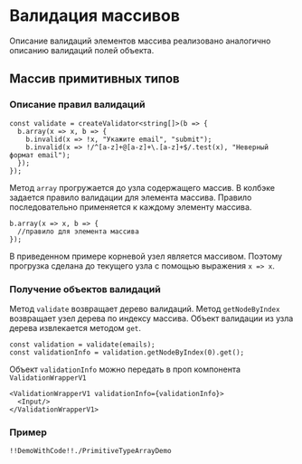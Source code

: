 # Валидация массивов

Описание валидаций элементов массива реализовано аналогично описанию валидаций полей объекта.

##  Массив примитивных типов
### Описание правил валидаций

    const validate = createValidator<string[]>(b => {
      b.array(x => x, b => {
        b.invalid(x => !x, "Укажите email", "submit");
        b.invalid(x => !/^[a-z]+@[a-z]+\.[a-z]+$/.test(x), "Неверный формат email");
      });
    });

Метод `array` прогружается до узла содержащего массив.
В колбэке задается правило валидации для элемента массива.
Правило последовательно применяется к каждому элементу массива.

    b.array(x => x, b => {
      //правило для элемента массива
    });

В приведенном примере корневой узел является массивом.
Поэтому прогрузка сделана до текущего узла c помощью выражения `x => x`.

### Получение объектов валидаций

Метод `validate` возвращает дерево валидаций.
Метод `getNodeByIndex` возвращает узел дерева по индексу массива.
Объект валидации из узла дерева извлекается методом `get`.

    const validation = validate(emails);
    const validationInfo = validation.getNodeByIndex(0).get();

Объект `validationInfo` можно передать в проп компонента `ValidationWrapperV1`

    <ValidationWrapperV1 validationInfo={validationInfo}>
      <Input/>
    </ValidationWrapperV1>

### Пример

    !!DemoWithCode!!./PrimitiveTypeArrayDemo


